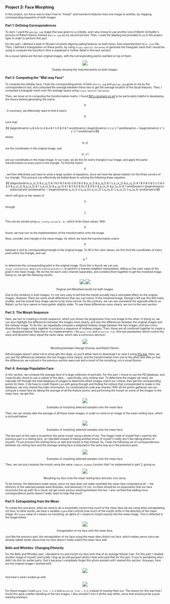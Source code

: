 <script src="https://cdn.mathjax.org/mathjax/latest/MathJax.js?config=TeX-AMS-MML_HTMLorMML" type="text/javascript"></script>

<span style = "font-family=Papyrus; font-size:0.6em;">

## Project 3: Face Morphing

In this project, our focus was to learn how to "morph" and transform features from
one image to another, by mapping corresponding keypoints of both images. 

### Part 1: Defining Correspondences

To start, I used the `george.jpg` image that was given to us initially, and I also
chose to use another one of Martin Schoeller's pictures of Robert Deniro (named
`deniro.jpg` as my second picture. Then, I used the labeling tool provided to us in
the project spec in order to perform this part. 

For this part, I defined a total of 38 pairs of points aligning sailing 
features on both faces, then exported them to a `.json` file. Then, I defined a
triangulation on these points, by using `scipy.spatial.Delaunay` to generate the
triangular mesh that I would be using to compute the transform (this is explained in
further detail in the next section)

As a visual, below are the two original images, with the corresponding points
overlaid on top of them:

<p align="center">
  <img src="images/points_display.png" />

  <div align="center"> Display showing the matched points on both images. </div> 
</p>

### Part 2: Computing the "Mid-way Face"

To compute the midway face, I took the corresponding points of both `deniro.jpg` and
`george.jpg` given to me by the correspondence tool, and computed the average between
these two to get the average location of the facial features. Then, I computed a
triangular mesh over this average space using `scipy.spatial.Delaunay`. 

Then, we move on to computing the transformation matrix. I found [Bill's comment on
ed](https://edstem.org/us/courses/64731/discussion/5354090?comment=12463385) to be
particularly helpful in developing the theory behind generating the matrix $$A$$. In
summary, we effectively want to find a matrix $$A$$ such that:

$$ \begin{bmatrix} a & b & c\\ d & e & f \\ 0 & 0 & 1 \end{bmatrix} \begin{bmatrix}
x \\ y \\ 1 \end{bmatrix} = \begin{bmatrix} x' \\ y' \\ 1 \end{bmatrix}$$ 

where $$(x, y)$$ are the coordinates in the original image, and 
$$(x', y')$$ are our coordinates in the mean image. In our case, we do this for every
triangle in our image, and apply the same transformation to every point in the
triangle. To find the matrix $$A$$, we then effectively just have to solve a large
system of equations, since we have the above relation for the three corners of our
triangle. This process can effectively be boiled down to solving the following linear
equation:
 
$$ \begin{bmatrix} p_{x_1} & p_{y_1} & 1 & 0 & 0 & 0\\ 0 & 0 & 0 & p_{x_1} & p_{y_1}
& 1 \\ p_{x_2} & p_{y_2} & 1 & 0 & 0 & 0 \\ 0 & 0 & 0 & p_{x_2} & p_{y_2} & 1 \\
p_{x_3} & p_{y_3} & 1 & 0 & 0 & 0\\ 0 & 0 & 0 & p_{x_3} & p_{y_3} & 1 \end{bmatrix} 
\begin{bmatrix}
a\\b\\c\\d\\e\\f \end{bmatrix} = \begin{bmatrix} q_{x_1} \\ q_{y_1}\\ q_{x_2} \\
q_{y_2} \\ q_{x_3} \\ q_{y_3} \end{bmatrix}$$

which will give us the values of $$a$$ through $$f$$.  
This can be solved using `np.linalg.solve(a, b)`, which finds these values. With
$$A$$ found, we now turn to the implementation of the transformation onto the image. 

Now, consider one triangle in the mean image, for which we have the transformation
matrix $$A$$ between it and its corresponding triangle in the original image. To fill
in the color values, we first find the coordinates of every pixel within the
triangle, and use $$A^{-1}$$ to determine the corresponding point in the original
image. Once this is found, we can use `scipy.interpolate.RegularGridInterpolator()` to
perform a nearest-neighbor interpolation, telling us the color value of the pixel in
the mean image. We do this for each color channel separately, and combine them
together to get the morphed image. Doing so, we get the following results:

<p align="center">
  <img src="images/george_midway.png" />
  <img src="images/deniro_midway.png" />
  <div align="center"> Original and Morphed results for both images. </div> 
</p>

Due to the similarity in both images, it's not very easy to tell that the morph
actually had a noticeable effect on the original images. However, there are some
small differences that you can notice: in the morphed image, George's left eye (his
left) looks smaller, and the overall face shape seems to be more narrow. On the
contrary, we can see somewhat the opposite effects on Robert, as his face seems to
have gotten slightly wider. To see these differences more clearly, we turn to the
next section.

### Part 3: The Morph Sequence

Here, we turn to creating a morph sequence, which just shows the progression from one
image to the other. In doing so, we can also highlight the differences between the
images more clearly, and also the differences between the original images and the
midway image. To do this, we repeatedly compute a weighted midway image between the
two images, and also cross-dissolve the image colors together to produce a sequence
of midway images. Then, these are all combined together to create a `.gif`, displayed
below. Note that in my implementation, I let `warp_frac` and `dissolve_frac` (the two
parameters which control the warp and dissolve rates) equal the same value, which was
a conscious decision.   

<p align="center">
  <img src="images/morph_george.gif" />
  <div align="center"> Morphing between George Clooney and Robert Deniro.</div> 
</p>

Github pages doesn't allow me to show gifs this large, so you'll either have to
download it or view it using [this link.](https://youtu.be/rseHAT1-zbU) 
Here, we can see the differences between the two images more clearly, and the
transformation from one to the other also tells us that the differences we noticed in
the previous section were real and a result of the morphing, not a visual illusion.
 
### Part 4: Average Population Face

In this section, we compute the average face of a large collection of portraits. For
this part, I chose to use the FEI database, and I specifically chose to use a subset
of the data -- specifically, only smiling men. To determine the images we need, we
manually sift through the total database of images to determine which images match
our criteria, then get the corresponding points for them. (I do have to credit Steven
Luo with going through and finding the indices that corresponded to males in the database; 
we only shared the index information, no computational code was shared.)  With all the points
gathered, we can compute a mean face by taking the average of all the feature
points, and performing the morph on some of the images to the mean face, we get this:


<p align="center">
  <img src="images/mean_face_examples.png" />
  <div align="center"> Examples of morphing selected samples onto the mean face.</div> 
</p>

Then, we can simply take the average of all these mean images, in order to come to an
image of the mean smiling face, which is pictured below:


<p align="center">
  <img src="images/mean_face.png" />
  <div align="center"> Examples of morphing selected samples onto the mean face.</div> 
</p>


The last part of this task is to perform the same morph using a photo of me. The
image I took of myself that I used for the previous part is a resting face, so I
decided instead of taking another photo of myself (I *really* don't like taking photos of myself),
I'll just process the resting faces as well and morph to that instead. So, I took the
following set of correspondences between my resting face and the average resting face
(computed in the same way as in the previous part):

<p align="center">
  <img src="images/mean_corresponding_points.png" />
  <div align="center"> Examples of morphing selected samples onto the mean face.</div> 
</p>
 
Then, we can just compute the morph using the same `compute_midway` function that
I've implemented in part 2, giving us:

<p align="center">
  <img src="images/morph_to_mean.png" />
  <div align="center"> Morphing my face onto the mean resting face and also vice
  versa.</div> 
</p>

To be honest, the distortions make sense, since my face does not really resemble the
mean face computed at all -- the ethnicity of the selected people were Brazilian, and
obviously I'm not, so there should be no expectation that our face structures line up
well. As a result, we get some serious warping between the two. I also verified that
adding more correspondence points doesn't really seem to help that much.   

### Part 5: Extrapolating from the Mean

To create the caricature, what we need to do is essentially control how much of the
mean face we are using when extrapolating my face. In other words, we have a variable
`alpha` that controls how much of the morph shifts in the direction of the mean
image. An `alpha` value of `0` means no morphing, an alpha of `1` means to morph
exactly into the mean image. This is reflected in the image below:

<p align="center">
  <img src="images/caricature.png" />
  <div align="center"> Extrapolation of my face onto the mean face. </div> 
</p>

Just like the previous part, this extrapolation of my face using the mean does
distort my face, which makes sense since we already talked earlier about how my face
doesn't really match the mean face well.

### Bells and Whistles: Changing Ethnicity

For the Bells and Whistles part, I decided to try and morph my face onto that of an
average Korean man. For this part, I needed another image of myself, and luckily I
dug up an old passport photo I took and used that for this part. If you're wondering
why I didn't do this for earlier parts, that's because I completely forgot this photo
existed until I started this section. Anyways, here are the original images I worked
with:

<p align="center">
  <img src="images/ethnicity_before.png" />
</p>

And here's what I ended up with:

<p align="center">
  <img src="images/ethnicity_after.png" />
</p>

For these images I used `warp_frac = 0.6` and `dissolve_frac = 0.6`, instead of
maxing them out. The reason for this was that I found this gave a better blending of
the two images. I also shouldn't turn it all the way either, since that would just be
a pure warping anyways. 
